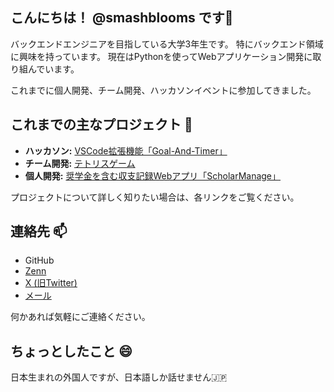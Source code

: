 ## こんにちは！ @smashblooms です👋

バックエンドエンジニアを目指している大学3年生です。
特にバックエンド領域に興味を持っています。
現在はPythonを使ってWebアプリケーション開発に取り組んでいます。

これまでに個人開発、チーム開発、ハッカソンイベントに参加してきました。

## これまでの主なプロジェクト 🌱

* **ハッカソン:** [VSCode拡張機能「Goal-And-Timer」](https://github.com/Sho-1189-ta/goal_and_timer2)
* **チーム開発:** [テトリスゲーム](https://github.com/Recursion-a-team-development/tetris)
* **個人開発:** [奨学金を含む収支記録Webアプリ「ScholarManage」](https://github.com/smashblooms/ScholarManage)

プロジェクトについて詳しく知りたい場合は、各リンクをご覧ください。

## 連絡先 📫

* GitHub
* [Zenn](https://zenn.dev/fme)
* [X (旧Twitter)](https://x.com/smashblooms)
* [メール](mailto:emf0000b@gmail.com)

何かあれば気軽にご連絡ください。

## ちょっとしたこと 😄

日本生まれの外国人ですが、日本語しか話せません🇯🇵 
